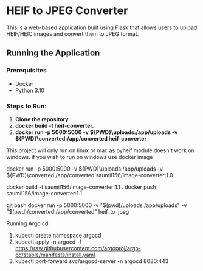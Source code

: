 # HEIF to JPEG Converter

This is a web-based application built using Flask that allows users to upload HEIF/HEIC images and convert them to JPEG format.

## Running the Application

### Prerequisites

- Docker
- Python 3.10

### Steps to Run:

1. **Clone the repository**
2. **docker build -t heif-converter.**
3. **docker run -p 5000:5000 -v ${PWD}\uploads:/app/uploads -v ${PWD}\converted:/app/converted heif-converter**

This project will only run on linux or mac as pyheif module doesn't work on windows. if you wish to run on windows use docker image

docker run -p 5000:5000 -v ${PWD}\uploads:/app/uploads -v ${PWD}\converted:/app/converted saumil156/image-converter:1.0

docker build -t saumil156/image-converter:1.1 .
docker push saumil156/image-converter:1.1


git bash
docker run -p 5000:5000 -v "$(pwd)/uploads:/app/uploads" -v "$(pwd)/converted:/app/converted" heif_to_jpeg


Running Argo cd:

1. kubectl create namespace argocd
2. kubectl apply -n argocd -f https://raw.githubusercontent.com/argoproj/argo-cd/stable/manifests/install.yaml
3. kubectl port-forward svc/argocd-server -n argocd 8080:443
